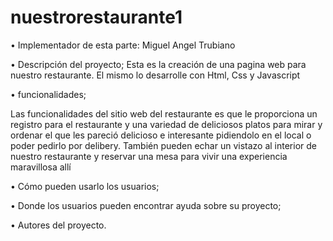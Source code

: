 # nuestrorestaurante1

•	Implementador de esta parte:  Miguel Angel Trubiano

•	Descripción del proyecto;
Esta es la creación de una pagina web para nuestro restaurante.
El mismo lo desarrolle con Html, Css y Javascript

•	funcionalidades;

Las funcionalidades del sitio web del restaurante es que le proporciona un registro para el restaurante y una variedad de deliciosos platos para mirar y ordenar el que les pareció delicioso e interesante pidiendolo en el local o poder pedirlo por delibery. También pueden echar un vistazo al interior de nuestro restaurante y reservar una mesa para vivir una experiencia maravillosa allí

•	Cómo pueden usarlo los usuarios;





•	Donde los usuarios pueden encontrar ayuda sobre su proyecto;


•	Autores del proyecto.
